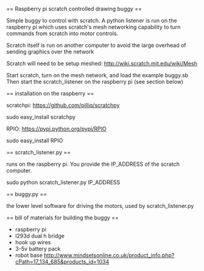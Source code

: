 == Raspberry pi scratch controlled drawing buggy ==

Simple buggy to control with scratch. A python listener is run on the raspberry pi which uses scratch's mesh networking capability to turn commands from scratch into motor controls.

Scratch itself is run on another computer to avoid the large overhead of sending graphics over the network

Scratch will need to be setup meshed: http://wiki.scratch.mit.edu/wiki/Mesh

Start scratch, turn on the mesh network, and load the example buggy.sb
Then start the scratch_listener on the raspberry pi (see section below)

== installation on the raspberry ==

scratchpi: https://github.com/pilliq/scratchpy

sudo easy_install scratchpy

RPIO: https://pypi.python.org/pypi/RPIO

sudo easy_install RPIO

== scratch_listener.py ==

runs on the raspberry pi. You provide the IP_ADDRESS of the scratch computer.

sudo python scratch_listener.py IP_ADDRESS

== buggy.py ==

the lower level software for driving the motors, used by scratch_listener.py

== bill of materials for building the buggy ==

* raspberry pi
* l293d dual h bridge
* hook up wires
* 3-5v battery pack
* robot base http://www.mindsetsonline.co.uk/product_info.php?cPath=17_134_685&products_id=1034
